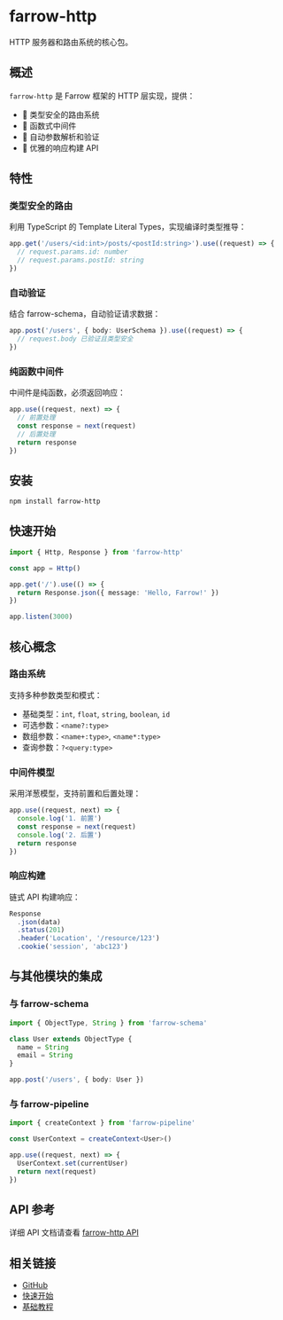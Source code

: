 # farrow-http

HTTP 服务器和路由系统的核心包。

## 概述

`farrow-http` 是 Farrow 框架的 HTTP 层实现，提供：

- 🎯 类型安全的路由系统
- 🔗 函数式中间件
- 📝 自动参数解析和验证
- 🎨 优雅的响应构建 API

## 特性

### 类型安全的路由

利用 TypeScript 的 Template Literal Types，实现编译时类型推导：

```typescript
app.get('/users/<id:int>/posts/<postId:string>').use((request) => {
  // request.params.id: number
  // request.params.postId: string
})
```

### 自动验证

结合 farrow-schema，自动验证请求数据：

```typescript
app.post('/users', { body: UserSchema }).use((request) => {
  // request.body 已验证且类型安全
})
```

### 纯函数中间件

中间件是纯函数，必须返回响应：

```typescript
app.use((request, next) => {
  // 前置处理
  const response = next(request)
  // 后置处理
  return response
})
```

## 安装

```bash
npm install farrow-http
```

## 快速开始

```typescript
import { Http, Response } from 'farrow-http'

const app = Http()

app.get('/').use(() => {
  return Response.json({ message: 'Hello, Farrow!' })
})

app.listen(3000)
```

## 核心概念

### 路由系统

支持多种参数类型和模式：

- 基础类型：`int`, `float`, `string`, `boolean`, `id`
- 可选参数：`<name?:type>`
- 数组参数：`<name+:type>`, `<name*:type>`
- 查询参数：`?<query:type>`

### 中间件模型

采用洋葱模型，支持前置和后置处理：

```typescript
app.use((request, next) => {
  console.log('1. 前置')
  const response = next(request)
  console.log('2. 后置')
  return response
})
```

### 响应构建

链式 API 构建响应：

```typescript
Response
  .json(data)
  .status(201)
  .header('Location', '/resource/123')
  .cookie('session', 'abc123')
```

## 与其他模块的集成

### 与 farrow-schema

```typescript
import { ObjectType, String } from 'farrow-schema'

class User extends ObjectType {
  name = String
  email = String
}

app.post('/users', { body: User })
```

### 与 farrow-pipeline

```typescript
import { createContext } from 'farrow-pipeline'

const UserContext = createContext<User>()

app.use((request, next) => {
  UserContext.set(currentUser)
  return next(request)
})
```

## API 参考

详细 API 文档请查看 [farrow-http API](/api/farrow-http)

## 相关链接

- [GitHub](https://github.com/farrowjs/farrow)
- [快速开始](/guide/getting-started)
- [基础教程](/guide/essentials)